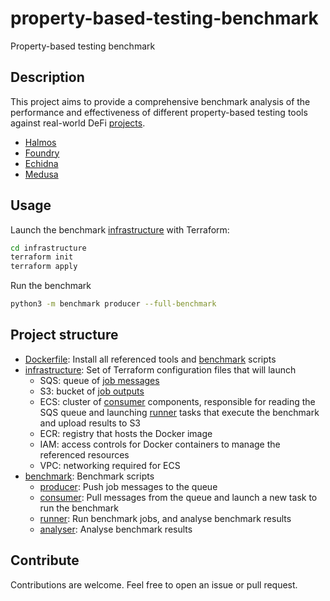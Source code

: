 # property-based-testing-benchmark

Property-based testing benchmark

## Description

This project aims to provide a comprehensive benchmark analysis of the performance and effectiveness of different property-based testing tools against real-world DeFi [projects](./projects/).

- [Halmos](https://github.com/a16z/halmos)
- [Foundry](https://github.com/foundry-rs/foundry/)
- [Echidna](https://github.com/crytic/echidna)
- [Medusa](https://github.com/crytic/medusa)

## Usage

Launch the benchmark [infrastructure](./infrastructure/) with Terraform:

```bash
cd infrastructure
terraform init
terraform apply
```

Run the benchmark

```bash
python3 -m benchmark producer --full-benchmark
```

## Project structure

- [Dockerfile](./Dockerfile): Install all referenced tools and [benchmark](./benchmark/) scripts
- [infrastructure](./infrastructure): Set of Terraform configuration files that will launch
  - SQS: queue of [job messages](./benchmark/parser.py)
  - S3: bucket of [job outputs](./benchmark/runner.py)
  - ECS: cluster of [consumer](./benchmark/consumer.py) components, responsible for reading the SQS queue and launching [runner](./benchmark/runner.py) tasks that execute the benchmark and upload results to S3
  - ECR: registry that hosts the Docker image
  - IAM: access controls for Docker containers to manage the referenced resources
  - VPC: networking required for ECS
- [benchmark](./benchmark/): Benchmark scripts
  - [producer](./benchmark/producer.py): Push job messages to the queue
  - [consumer](./benchmark/consumer.py): Pull messages from the queue and launch a new task to run the benchmark
  - [runner](./benchmark/runner.py): Run benchmark jobs, and analyse benchmark results
  - [analyser](./benchmark/analyser.py): Analyse benchmark results

## Contribute

Contributions are welcome. Feel free to open an issue or pull request.
